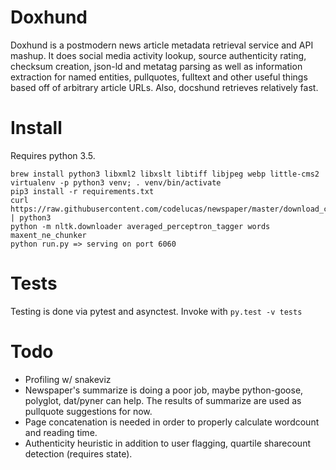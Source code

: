 # Doxhund
Doxhund is a postmodern news article metadata retrieval service and API mashup. It does social media activity lookup, source authenticity rating, checksum creation, json-ld and metatag parsing as well as information extraction for named entities, pullquotes, fulltext and other useful things based off of arbitrary article URLs. Also, docshund retrieves relatively fast.

# Install
Requires python 3.5.

```
brew install python3 libxml2 libxslt libtiff libjpeg webp little-cms2
virtualenv -p python3 venv; . venv/bin/activate
pip3 install -r requirements.txt
curl https://raw.githubusercontent.com/codelucas/newspaper/master/download_corpora.py | python3
python -m nltk.downloader averaged_perceptron_tagger words maxent_ne_chunker
python run.py => serving on port 6060
```

# Tests
Testing is done via pytest and asynctest.
Invoke with `py.test -v tests`

# Todo
* Profiling w/ snakeviz
* Newspaper's summarize is doing a poor job, maybe python-goose, polyglot, dat/pyner can help.
The results of summarize are used as pullquote suggestions for now.
* Page concatenation is needed in order to properly calculate wordcount and reading time.
* Authenticity heuristic in addition to user flagging, quartile sharecount detection (requires state).
